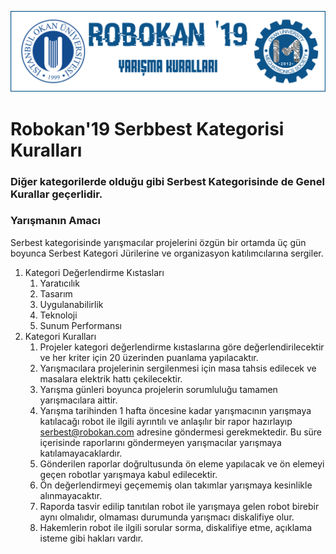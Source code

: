 ![Kurallar](img/genel.png)

# Robokan'19 Serbbest Kategorisi Kuralları

### Diğer kategorilerde olduğu gibi Serbest Kategorisinde de Genel Kurallar geçerlidir.

### Yarışmanın Amacı
Serbest kategorisinde yarışmacılar projelerini özgün bir ortamda üç gün boyunca Serbest Kategori Jürilerine ve organizasyon katılımcılarına sergiler.  

1. Kategori Değerlendirme Kıstasları  
	1. Yaratıcılık
	2. Tasarım
	3. Uygulanabilirlik
	4. Teknoloji
	5. Sunum Performansı
2. Kategori Kuralları  
	1. Projeler kategori değerlendirme kıstaslarına göre değerlendirilecektir ve her kriter için 20 üzerinden puanlama yapılacaktır.  
	2. Yarışmacılara projelerinin sergilenmesi için masa tahsis edilecek ve masalara elektrik hattı çekilecektir.
	3. Yarışma günleri boyunca projelerin sorumluluğu tamamen yarışmacılara aittir. 
	4. Yarışma tarihinden 1 hafta öncesine kadar yarışmacının yarışmaya katılacağı robot ile ilgili ayrıntılı ve anlaşılır bir rapor hazırlayıp serbest@robokan.com adresine göndermesi gerekmektedir. Bu süre içerisinde raporlarını göndermeyen yarışmacılar yarışmaya katılamayacaklardır.  
	5. Gönderilen raporlar doğrultusunda ön eleme yapılacak ve ön elemeyi geçen robotlar yarışmaya kabul edilecektir.
	6. Ön değerlendirmeyi geçememiş olan takımlar yarışmaya kesinlikle alınmayacaktır. 
	7. Raporda tasvir edilip tanıtılan robot ile yarışmaya gelen robot birebir aynı olmalıdır, olmaması durumunda yarışmacı diskalifiye olur.  
	8. Hakemlerin robot ile ilgili sorular sorma, diskalifiye etme, açıklama isteme gibi hakları vardır.  

